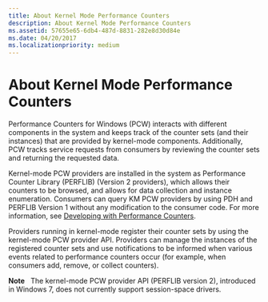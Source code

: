 ```yaml
---
title: About Kernel Mode Performance Counters
description: About Kernel Mode Performance Counters
ms.assetid: 57655e65-6db4-487d-8831-282e8d30d84e
ms.date: 04/20/2017
ms.localizationpriority: medium
---
```


# About Kernel Mode Performance Counters


Performance Counters for Windows (PCW) interacts with different components in the system and keeps track of the counter sets (and their instances) that are provided by kernel-mode components. Additionally, PCW tracks service requests from consumers by reviewing the counter sets and returning the requested data.

Kernel-mode PCW providers are installed in the system as Performance Counter Library (PERFLIB) (Version 2 providers), which allows their counters to be browsed, and allows for data collection and instance enumeration. Consumers can query KM PCW providers by using PDH and PERFLIB Version 1 without any modification to the consumer code. For more information, see [Developing with Performance Counters](http://go.microsoft.com/fwlink/p/?linkid=144623).

Providers running in kernel-mode register their counter sets by using the kernel-mode PCW provider API. Providers can manage the instances of the registered counter sets and use notifications to be informed when various events related to performance counters occur (for example, when consumers add, remove, or collect counters).

**Note**   The kernel-mode PCW provider API (PERFLIB version 2), introduced in Windows 7, does not currently support session-space drivers.

 

 

 





